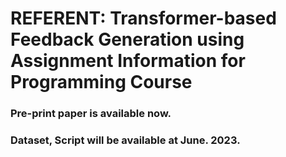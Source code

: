 # REFERENT: Transformer-based Feedback Generation using Assignment Information for Programming Course

### Pre-print paper is available now.
### Dataset, Script will be available at June. 2023.
